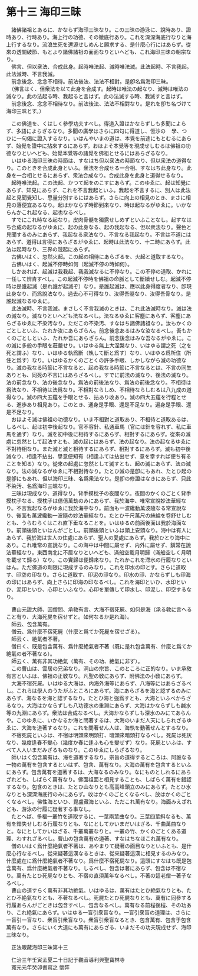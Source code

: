 # 第十三 海印三昧
　諸佛諸祖とあるに、かならず海印三昧なり。この三昧の游泳に、說時あり、證時あり、行時あり。海上行の功德、その徹底行あり。これを深深海底行なりと海上行するなり。流浪生死を還源せしめんと願求する、是什麼心行にはあらず。從來の透關破節、もとより諸佛諸祖の面面なりといへども、これ海印三昧の朝宗なり。  
　佛言、但以衆法、合成此身。起時唯法起、滅時唯法滅。此法起時、不言我起。此法滅時、不言我滅。  
　前念後念、念念不相待。前法後法、法法不相對。是卽名爲海印三昧。  
　（佛言はく、但衆法を以て此身を合成す。起時は唯法の起なり、滅時は唯法の滅なり。此の法起る時、我起ると言はず。此の法滅する時、我滅すと言はず。  
　前念後念、念念不相待なり。前法後法、法法不相對なり。是れを卽ち名づけて海印三昧とす。）  
  
　この佛道を、くはしく參學功夫すべし。得道入證はかならずしも多聞によらず、多語によらざるなり。多聞の廣學はさらに四句に得道し、恆沙の<img width="16" height="16" src="_chK5pJF.png" border="0">學、つひに一句偈に證入するなり。いはんやいまの道は、本覺を前途にもとむるにあらず、始覺を證中に拈來するにあらず。おほよそ本覺等を現成せしむるは佛祖の功德なりといへども、始覺本覺等の諸覺を佛祖とせるにはあらざるなり。  
　いはゆる海印三昧の時節は、すなはち但以衆法の時節なり、但以衆法の道得なり。このときを合成此身といふ。衆法を合成せる一合相、すなはち此身なり。此身を一合相とせるにあらず、衆法合成なり。合成此身を此身と道得せるなり。  
　起時唯法起。この法起、かつて起をのこすにあらず。このゆゑに、起は知覺にあらず、知見にあらず、これを不言我起といふ。我起を不言するに、別人は此法起と見聞覺知し、思量分別するにはあらず。さらに向上の相見のとき、まさに相見の落便宜あるなり。起はかならず時節到來なり、時は起なるがゆゑに。いかならんかこれ起なる、起也なるべし。  
　すでにこれ時なる起なり。皮肉骨髓を獨露せしめずといふことなし。起すなはち合成の起なるがゆゑに、起の此身なる、起の我起なる、但以衆法なり。聲色と見聞するのみにあらず、我起なる衆法なり、不言なる我起なり。不言は不道にはあらず、道得は言得にあらざるがゆゑに、起時は此法なり、十二時にあらず。此法は起時なり、三界の競起にあらず。  
　古佛いはく、忽然火起。この起の相待にあらざるを、火起と道取するなり。  
　古佛いはく、起滅不停時如何（起滅不停の時如何）。  
　しかあれば、起滅は我我起、我我滅なるに不停なり。この不停の道取、かれに一任して辨肯すべし。この起滅不停時を佛祖の命脈として斷續せしむ。起滅不停時は是誰起滅（是れ誰が起滅ぞ）なり。是誰起滅は、應以此身得度者なり、卽現此身なり、而爲說法なり。過去心不可得なり、汝得吾髓なり、汝得吾骨なり。是誰起滅なるゆゑに。  
　此法滅時、不言我滅。まさしく不言我滅のときは、これ此法滅時なり。滅は法の滅なり。滅なりといへども法なるべし。法なるゆゑに客塵にあらず、客塵にあらざるゆゑに不染汚なり。ただこの不染汚、すなはち諸佛諸祖なり。汝もかくのごとしといふ、たれか汝にあらざらん。前念後念あるはみな汝なるべし。吾もかくのごとしといふ、たれか吾にあらざらん。前念後念はみな吾なるがゆゑに。この滅に多般の手眼を莊嚴せり。いはゆる無上大涅槃なり、いはゆる謂之死（之を死と謂ふ）なり、いはゆる執爲斷（執して斷と爲す）なり、いはゆる爲所住（所住と爲す）なり。いはゆるかくのごとくの許多手眼、しかしながら滅の功德なり。滅の我なる時節に不言なると、起の我なる時節に不言なるとは、不言の同生ありとも、同死の不言にはあらざるべし。すでに前法の滅なり、後法の滅なり。法の前念なり、法の後念なり。爲法の前後法なり、爲法の前後念なり。不相待は爲法なり、不相待は法爲なり。不相對ならしめ、不相待ならしむるは八九成の道得なり。滅の四大五蘊を手眼とせる、拈あり收あり。滅の四大五蘊を行程とせる、進歩あり相見あり。このとき、通身是手眼、還是不足なり。遍身是手眼、還是不足なり。  
　おほよそ滅は佛祖の功德なり。いま不相對と道取あり、不相待と道取あるは、しるべし、起は初中後起なり。官不容針、私通車馬（官には針を容れず、私に車馬を通ず）なり。滅を初中後に相待するにあらず、相對するにあらず。從來の滅處に忽然として起法すとも、滅の起にはあらず、法の起なり。法の起なるゆゑに不對待相なり。また滅と滅と相待するにあらず、相對するにあらず。滅も初中後滅なり、相逢不拈出、擧意便知有（相逢ふては拈出せず、意を擧すれば便ち有ることを知る）なり。從來の起處に忽然として滅すとも、起の滅にあらず、法の滅なり。法の滅なるがゆゑに不相對待なり。たとひ滅の是卽にもあれ、たとひ起の是卽にもあれ、但以海印三昧、名爲衆法なり。是卽の修證はなきにあらず、只此不染汚、名爲海印三昧なり。  
　三昧は現成なり、道得なり。背手摸枕子の夜間なり。夜間のかくのごとく背手摸枕子なる、摸枕子は億億萬劫のみにあらず、我於海中、唯常宣說妙法華經なり。不言我起なるがゆゑに我於海中なり。前面も一波纔動萬波隨なる常宣說なり、後面も萬波纔動一波隨の妙法華經なり。たとひ千尺萬尺の絲綸を卷舒せしむとも、うらむらくはこれ直下垂なることを。いはゆるの前面後面は我於海面なり。前頭後頭といはんがごとし。前頭後頭といふは頭上安頭なり。海中は有人にあらず、我於海は世人の住處にあらず、聖人の愛處にあらず。我於ひとり海中にあり。これ唯常の宣說なり。この海中は中間に屬せず、内外に屬せず、鎭常在說法華經なり。東西南北に不居なりといへども、滿船空載月明歸（滿船空しく月明を載せて歸る）なり。この實歸は便歸來なり。たれかこれを滯水の行履なりといはん。ただ佛道の劑限に現成するのみなり。これを印水の印とす。さらに道取す、印空の印なり。さらに道取す、印泥の印なり。印水の印、かならずしも印海の印にはあらず、向上さらに印海の印なるべし。これを海印といひ、水印といひ、泥印といひ、心印といふなり。心印を單傳して印水し、印泥し、印空するなり。  
  
　曹山元證大師、因僧問、承敎有言、大海不宿死屍、如何是海（承る敎に言へること有り、大海死屍を宿せずと。如何なるか是れ海）。  
　師云、包含萬有。  
　僧云、爲什麼不宿死屍（什麼と爲てか死屍を宿せざる）。  
　師云く、絶氣者不著。  
　僧曰く、既是包含萬有、爲什麼絶氣者不著（既に是れ包含萬有、什麼と爲てか絶氣の者不著なる）。  
　師云く、萬有非其功絶氣（萬有、その功、絶氣に非ず）。  
　この曹山は、雲居の兄弟なり。洞山の宗旨、このところに正的なり。いま承敎有言といふは、佛祖の正敎なり。凡聖の敎にあらず、附佛法の小敎にあらず。  
　大海不宿死屍。いはゆる大海は、内海外海等にあらず、八海等にはあらざるべし。これらは學人のうたがふところにあらず。海にあらざるを海と認ずるのみにあらず、海なるを海と認ずるなり。たとひ海と強爲すとも、大海といふべからざるなり。大海はかならずしも八功德水の重淵にあらず、大海はかならずしも鹹水等の九淵にあらず。衆法は合成なるべし。大海かならずしも深水のみにてあらんや。このゆゑに、いかなるか海と問著するは、大海のいまだ人天にしられざるゆゑに、大海を道著するなり。これを問著せん人は、海執を動著せんとするなり。  
　不宿死屍といふは、不宿は明頭來明頭打、暗頭來暗頭打なるべし。死屍は死灰なり、幾度逢春不變心（幾度か春に逢ふも心を變ぜず）なり。死屍といふは、すべて人人いまだみざるものなり。このゆゑにしらざるなり。  
　師いはく包含萬有は、海を道著するなり。宗旨の道得するところは、阿誰なる一物の萬有を包含するといはず、包含、萬有なり。大海の萬有を包含するといふにあらず。包含萬有を道著するは、大海なるのみなり。なにものとしれるにあらざれども、しばらく萬有なり。佛面祖面と相見することも、しばらく萬有を錯認するなり。包含のときは、たとひ山なりとも高高峰頭立のみにあらず。たとひ水なりとも深深海底行のみにあらず。收はかくのごとくなるべし、放はかくのごとくなるべし。佛性海といひ、毘盧藏海といふ、ただこれ萬有なり。海面みえざれども、游泳の行履に疑著する事なし。  
　たとへば、多福一叢竹を道取するに、一莖兩莖曲なり。三莖四莖斜なるも、萬有を錯失せしむる行履なりとも、なにとしてかいまだいはざる、千曲萬曲なりと。なにとしてかいはざる、千叢萬叢なりと。一叢の竹、かくのごとくある道理、わすれざるべし。曹山の包含萬有の道著、すなはちなほこれ萬有なり。  
　僧のいはく爲什麼絶氣者不著は、あやまりて疑著の面目なりといふとも、是什麼心行なるべし。從來疑著這漢なるときは、從來疑著這漢に相見するのみなり。什麼處在に爲什麼絶氣者不著なり。爲什麼不宿死屍なり。這頭にすなはち既是包含萬有、爲什麼絶氣者不著なり。しるべし、包含は著にあらず、包含は不宿なり。萬有たとひ死屍なりとも、不宿の直須萬年なるべし。不著の這老僧一著子なるべし。  
　曹山の道すらく萬有非其功絶氣。いはゆるは、萬有はたとひ絶氣なりとも、たとひ不絶氣なりとも、不著なるべし。死屍たとひ死屍なりとも、萬有に同參する行履あらんがごときは包含すべし、包含なるべし。萬有なる前程後程、その功あり、これ絶氣にあらず。いはゆる一盲引衆盲なり。一盲引衆盲の道理は、さらに一盲引一盲なり、衆盲引衆盲なり。衆盲引衆盲なるとき、包含萬有、包含于包含萬有なり。さらにいく大道にも萬有にあらざる、いまだその功夫現成せず、海印三昧なり。  
  
　正法眼藏海印三昧第十三  
  
　仁治三年壬寅孟夏二十日記于觀音導利興聖寶林寺  
　寬元元年癸卯書寫之 懷弉